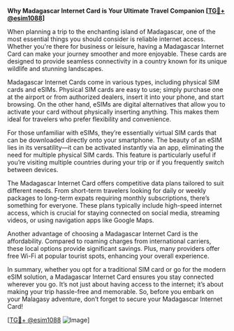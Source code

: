 **Why Madagascar Internet Card is Your Ultimate Travel Companion [[TG💪+ @esim1088](https://t.me/s/esim1088)]**

When planning a trip to the enchanting island of Madagascar, one of the most essential things you should consider is reliable internet access. Whether you're there for business or leisure, having a Madagascar Internet Card can make your journey smoother and more enjoyable. These cards are designed to provide seamless connectivity in a country known for its unique wildlife and stunning landscapes.

Madagascar Internet Cards come in various types, including physical SIM cards and eSIMs. Physical SIM cards are easy to use; simply purchase one at the airport or from authorized dealers, insert it into your phone, and start browsing. On the other hand, eSIMs are digital alternatives that allow you to activate your card without physically inserting anything. This makes them ideal for travelers who prefer flexibility and convenience.

For those unfamiliar with eSIMs, they’re essentially virtual SIM cards that can be downloaded directly onto your smartphone. The beauty of an eSIM lies in its versatility—it can be activated instantly via an app, eliminating the need for multiple physical SIM cards. This feature is particularly useful if you’re visiting multiple countries during your trip or if you frequently switch between devices.

The Madagascar Internet Card offers competitive data plans tailored to suit different needs. From short-term travelers looking for daily or weekly packages to long-term expats requiring monthly subscriptions, there’s something for everyone. These plans typically include high-speed internet access, which is crucial for staying connected on social media, streaming videos, or using navigation apps like Google Maps.

Another advantage of choosing a Madagascar Internet Card is the affordability. Compared to roaming charges from international carriers, these local options provide significant savings. Plus, many providers offer free Wi-Fi at popular tourist spots, enhancing your overall experience.

In summary, whether you opt for a traditional SIM card or go for the modern eSIM solution, a Madagascar Internet Card ensures you stay connected wherever you go. It’s not just about having access to the internet; it’s about making your trip hassle-free and memorable. So, before you embark on your Malagasy adventure, don’t forget to secure your Madagascar Internet Card!

[[TG💪+ @esim1088](https://t.me/s/esim1088) ![Image](https://i.postimg.cc/Y0z9fWf4/image.png)]